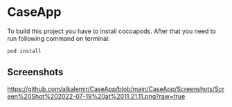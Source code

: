 # CaseApp

To build this project you have to install cocoapods. 
After that you need to run following command on terminal: 

~~~
pod install
~~~ 
 
 
## Screenshots

https://github.com/alkalemir/CaseApp/blob/main/CaseApp/Screenshots/Screen%20Shot%202022-07-19%20at%2011.21.11.png?raw=true
